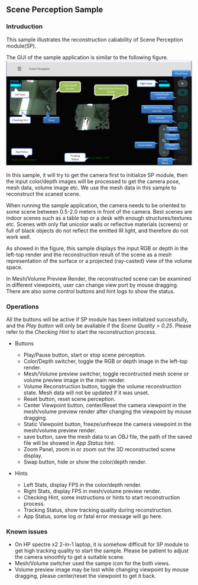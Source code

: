 ## Scene Perception Sample

### Intruduction
This sample illustrates the reconstruction cabability of Scene Perception module(SP).

The GUI of the sample application is similar to the following figure.
![SP sample GUI](sp-noted.png)

In this sample, it will try to get the camera first to initialize SP module, then the input color/depth images will be processed to get the camera pose, mesh data, volume image etc. We use the mesh data in this sample to reconstruct the scaned scene.

When running the sample application, the camera needs to be oriented to some scene between 0.5-2.0 meters in front of the camera. Best scenes are indoor scenes such as a table top or a desk with enough structures/textures etc. Scenes with only flat unicolor walls or reflective materials (screens) or full of black objects do not reflect the emitted IR light, and therefore do not work well.

As showed in the figure, this sample displays the input RGB or depth in the left-top render and the reconstruction result of the scene as a mesh representation of the surface or a projected (ray-casted) view of the volume space.

In Mesh/Volume Preview Render, the reconstructed scene can be examined in different viewpoints, user can change view port by mouse dragging.
There are also some control buttons and hint logs to show the status.

### Operations
All the buttons will be active if SP module has been initialized successfully, and the *Play button* will only be avaliable if the *Scene Quality > 0.25*. Please refer to the *Checking Hint* to start the reconstruction process.  
* Buttons
  * Play/Pause button, start or stop scene perception.
  * Color/Depth switcher, toggle the RGB or depth image in the left-top render.
  * Mesh/Volume preview switcher, toggle recontructed mesh scene or volume preview image in the main render.
  * Volume Reconstruction button, toggle the volume reconstruction state. Mesh data will not be updated if it was unset.
  * Reset button, reset scene perception.
  * Center Viewpoint button, center/Reset the camera viewpoint in the mesh/volume preview render after changing the viewpoint by mouse dragging.
  * Static Viewpoint button, freeze/unfreeze the camera viewpoint in the mesh/volume preview render.
  * save button, save the mesh data to an OBJ file, the path of the saved file will be showed in *App Status* hint.
  * Zoom Panel, zoom in or zoom out the 3D reconstructed scene display.
  * Swap button, hide or show the color/depth render.

* Hints
  * Left Stats, display FPS in the color/depth render.
  * Right Stats, display FPS in mesh/volume preview render.
  * Checking Hint, some instructions or hints to start reconstruction process.
  * Tracking Status, show tracking quality during reconstruction.
  * App Status, some log or fatal error message will go here.

### Known issues
* On HP spectre x2 2-in-1 laptop, it is somehow difficult for SP module to get high tracking quality to start the sample. Please be patient to adjust the camera smoothly to get a suitable scene.
* Mesh/Volume switcher used the sampe icon for the both views.
* Volume preview image may be lost while changing viewpoint by mouse dragging, please center/reset the viewpoint to get it back.
